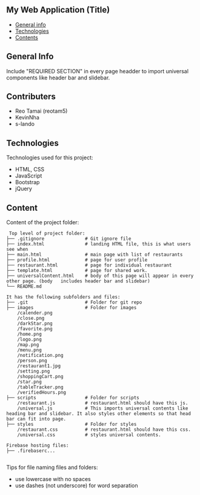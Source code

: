 ## My Web Application (Title)

* [General info](#general-info)
* [Technologies](#technologies)
* [Contents](#content)

## General Info
Include "REQUIRED SECTION" in every page headder to import universal components like header bar and slidebar. 

## Contributers
* Reo Tamai (reotam5)
* KevinNha
* s-lando
	
## Technologies
Technologies used for this project:
* HTML, CSS
* JavaScript
* Bootstrap 
* jQuery
	
## Content
Content of the project folder:

```
 Top level of project folder: 
├── .gitignore               # Git ignore file
├── index.html               # landing HTML file, this is what users see when 
├── main.html                # main page with list of restaurants
├── profile.html             # page for user profile
├── restaurant.html          # page for individual restaurant
├── template.html            # page for shared work.
├── universalContent.html    # body of this page will appear in every other page. (body   includes header bar and slidebar)
└── README.md

It has the following subfolders and files:
├── .git                     # Folder for git repo
├── images                   # Folder for images
    /calender.png
    /close.png
    /darkStar.png
    /favorite.png
    /home.png
    /logo.png
    /map.png
    /menu.png
    /notification.png
    /person.png
    /restaurant1.jpg
    /setting.png
    /shoppingCart.png
    /star.png
    /tableTracker.png
    /verifiedHours.png
├── scripts                  # Folder for scripts
    /restaurant.js           # restaurant.html should have this js.
    /universal.js            # This imports universal contents like heading bar and slidebar. It also styles other elements so that head bar can fit into page.
├── styles                   # Folder for styles
    /restaurant.css          # restaurant.html should have this css.
    /universal.css           # styles universal contents.  

Firebase hosting files: 
├── .firebaserc...


```

Tips for file naming files and folders:
* use lowercase with no spaces
* use dashes (not underscore) for word separation


